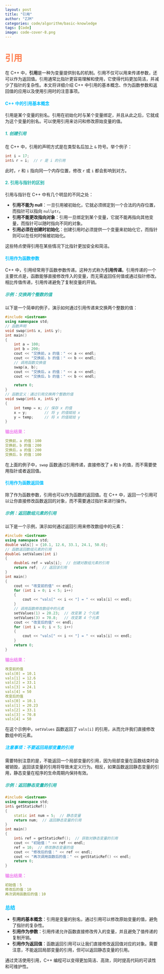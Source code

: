 ```yaml
---
layout: post
title: "引用"
author: "ZJM"
categories: code/algorithm/basic-knowledge
tags: [Code]
image: code-cover-8.png
---
```


# <span style="color: rgb(255,127,80);">**引用**</span>

在 C++ 中，**引用**是一种为变量提供别名的机制。引用不仅可以用来传递参数，还可以作为返回值。引用通常比指针更容易理解和使用，它使得代码更加简洁，并减少了指针的复杂性。本文将详细介绍 C++ 中引用的基本概念、作为函数参数和返回值的应用以及使用引用时的注意事项。

#### <span style="color: rgb(0,191,255);">**C++ 中的引用基本概念**</span>

引用是某个变量的别名。引用在初始化时与某个变量绑定，并且从此之后，它就成为这个变量的别名。可以使用引用来访问和修改原始变量的值。

##### <span style="color: rgb(32,178,170);">**1. 创建引用**</span> 

在 C++ 中，引用的声明方式是在类型名后加上 `&` 符号。举个例子：

```cpp
int i = 17;
int& r = i;  // r 是 i 的引用
```

此时，`r` 和 `i` 指向同一个内存位置，修改 `r` 或 `i` 都会影响到对方。

#### <span style="color: rgb(32,178,170);">**2. 引用与指针的区别**</span> 

引用与指针在 C++ 中有几个明显的不同之处：

- **引用不能为 null**：一旦引用被初始化，它就必须绑定到一个合法的内存位置，而指针可以指向 `nullptr`。
- **引用不能更改指向对象**：引用一旦绑定到某个变量，它就不能再指向其他变量，而指针可以随时指向不同的对象。
- **引用必须在创建时初始化**：创建引用时必须提供一个变量来初始化它，而指针则可以在任何时候被初始化。

这些特点使得引用在某些情况下比指针更加安全和简洁。

#### <span style="color: rgb(0,191,255);">**引用作为函数参数**</span>

C++ 中，引用经常用于函数参数传递。这种方式称为**引用传递**。引用传递的一个主要优点是，函数能够直接修改传入的变量，而无需返回任何值或通过指针修改。相比传值传递，引用传递避免了复制变量的开销。

##### <span style="color: rgb(32,178,170);">**示例：交换两个整数的值**</span> 

以下是一个简单的例子，演示如何通过引用传递来交换两个整数的值：

```cpp
#include <iostream>
using namespace std;
// 函数声明
void swap(int& x, int& y);
int main()
{
    int a = 100;
    int b = 200;
    cout << "交换前，a 的值：" << a << endl;
    cout << "交换前，b 的值：" << b << endl;
    // 调用函数交换值
    swap(a, b);
    cout << "交换后，a 的值：" << a << endl;
    cout << "交换后，b 的值：" << b << endl;

    return 0;
}
// 函数定义：通过引用交换两个整数的值
void swap(int& x, int& y)
{
    int temp = x; // 保存 x 的值
    x = y;        // 将 y 的值赋给 x
    y = temp;     // 将 x 的值赋给 y
}
```

<span style="color: rgb(238,130,238);">**输出结果：**</span>

```yaml
交换前，a 的值：100
交换前，b 的值：200
交换后，a 的值：200
交换后，b 的值：100
```

在上面的例子中，`swap` 函数通过引用传递，直接修改了 `a` 和 `b` 的值，而不需要使用指针或者返回值。

#### <span style="color: rgb(0,191,255);">**引用作为函数返回值**</span>

除了作为函数参数，引用也可以作为函数的返回值。在 C++ 中，返回一个引用可以让你直接修改函数返回的对象，而不需要通过指针来进行操作。

##### <span style="color: rgb(32,178,170);">**示例：返回数组元素的引用**</span> 

以下是一个示例，演示如何通过返回引用来修改数组中的元素：

```cpp
#include <iostream>
using namespace std;
double vals[] = {10.1, 12.6, 33.1, 24.1, 50.0};
// 函数返回数组元素的引用
double& setValues(int i)
{  
    double& ref = vals[i];  // 创建对数组元素的引用
    return ref;  // 返回该引用
}
int main()
{
    cout << "改变前的值" << endl;
    for (int i = 0; i < 5; i++)
    {
        cout << "vals[" << i << "] = " << vals[i] << endl;
    }
    // 调用函数修改数组中的元素
    setValues(1) = 20.23;  // 改变第 2 个元素
    setValues(3) = 70.8;   // 改变第 4 个元素
    cout << "改变后的值" << endl;
    for (int i = 0; i < 5; i++)
    {
        cout << "vals[" << i << "] = " << vals[i] << endl;
    }
    return 0;
}
```

<span style="color: rgb(238,130,238);">**输出结果：**</span>

```yaml
改变前的值
vals[0] = 10.1
vals[1] = 12.6
vals[2] = 33.1
vals[3] = 24.1
vals[4] = 50
改变后的值
vals[0] = 10.1
vals[1] = 20.23
vals[2] = 33.1
vals[3] = 70.8
vals[4] = 50
```

在这个示例中，`setValues` 函数返回了 `vals[i]` 的引用，从而允许我们直接修改数组中的元素。

##### <span style="color: rgb(0,191,255);">**注意事项：不要返回局部变量的引用**</span>

需要特别注意的是，不能返回一个局部变量的引用，因为局部变量在函数结束时会被销毁，返回该变量的引用将导致未定义行为。相反，如果函数返回静态变量的引用，静态变量在程序的生命周期内保持有效。

##### <span style="color: rgb(32,178,170);">**示例：返回静态变量的引用**</span> 

```cpp
#include <iostream>
using namespace std;
int& getStaticRef()
{
    static int num = 5;  // 静态变量
    return num;  // 返回静态变量的引用
}
int main()
{
    int& ref = getStaticRef();  // 获取对静态变量的引用
    cout << "初始值：" << ref << endl;
    ref = 10;  // 修改静态变量的值
    cout << "修改后的值：" << ref << endl;
    cout << "再次调用函数后的值：" << getStaticRef() << endl;
    return 0;
}
```

<span style="color: rgb(238,130,238);">**输出结果：**</span>

```yaml
初始值：5
修改后的值：10
再次调用函数后的值：10
```

### <span style="color: rgb(0,191,255);">**总结**</span>

- **引用的基本概念**：引用是变量的别名，通过引用可以修改原始变量的值，避免了指针的复杂性。
- **引用作为参数**：引用传递允许函数直接修改传入的变量，并且避免了值传递的复制开销。
- **引用作为返回值**：函数返回引用可以让我们直接修改返回值对应的对象。需要注意，不能返回局部变量的引用，但可以返回静态变量的引用。

通过灵活使用引用，C++ 编程可以变得更加简洁、高效，同时提高代码的可读性和可维护性。